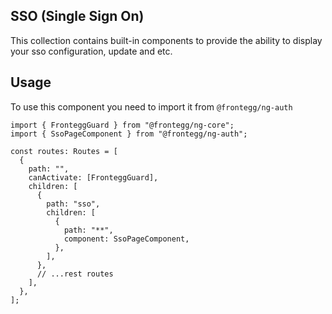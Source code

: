 ## SSO (Single Sign On)

This collection contains built-in components to provide the ability to display your sso configuration, update and etc.

## Usage

To use this component you need to import it from `@frontegg/ng-auth`

```tsx
import { FronteggGuard } from "@frontegg/ng-core";
import { SsoPageComponent } from "@frontegg/ng-auth";

const routes: Routes = [
  {
    path: "",
    canActivate: [FronteggGuard],
    children: [
      {
        path: "sso",
        children: [
          {
            path: "**",
            component: SsoPageComponent,
          },
        ],
      },
      // ...rest routes
    ],
  },
];
```
